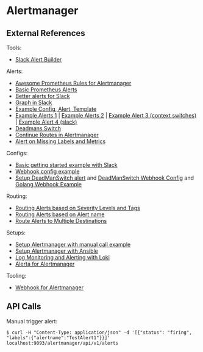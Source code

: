 # Alertmanager

## External References

Tools:

- [Slack Alert Builder](https://juliusv.com/promslack/)

Alerts:

- [Awesome Prometheus Rules for Alertmanager](https://awesome-prometheus-alerts.grep.to/rules.html)
- [Basic Prometheus Alerts](https://alex.dzyoba.com/blog/prometheus-alerts/)
- [Better alerts for Slack](https://medium.com/quiq-blog/better-slack-alerts-from-prometheus-49125c8c672b)
- [Graph in Slack](https://stackoverflow.com/questions/52918312/customizing-prometheus-alertmanager-notifications-in-slack)
- [Example Config, Alert, Template](https://gist.github.com/Cellane/7ee4d8cb4b54eb245701605814350021)
- [Example Alerts 1](https://github.com/prometheus/alertmanager/issues/2220#issuecomment-612099644) | [Example Alerts 2](https://gist.github.com/Cellane/7ee4d8cb4b54eb245701605814350021) | [Example Alert 3 (context switches)](https://stackoverflow.com/a/56735484) | [Example Alert 4 (slack)](https://infinityworks.com/insights/slack-prometheus-alertmanager/)
- [Deadmans Switch](https://jpweber.io/blog/taking-advantage-of-deadmans-switch-in-prometheus/)
- [Continue Routes in Alertmanager](https://stackoverflow.com/a/62725594)
- [Alert on Missing Labels and Metrics](https://niravshah2705.medium.com/prometheus-alert-for-missing-metrics-and-labels-afd4b8f12b1)

Configs:

- [Basic getting started example with Slack](https://gist.github.com/l13t/d432b63641b6972b1f58d7c037eec88f)
- [Webhook config example](https://github.com/prometheus/alertmanager/pull/444#issuecomment-428493861)
- [Setup DeadManSwitch alert](https://www.noqcks.io/notes/2018/01/29/prometheus-alertmanager-deadmansswitch/) and [DeadManSwitch Webhook Config](https://github.com/prometheus/alertmanager/pull/444#issuecomment-428493861) and [Golang Webhook Example](https://medium.com/@zhimin.wen/custom-notifications-with-alert-managers-webhook-receiver-in-kubernetes-8e1152ba2c31)

Routing:

- [Routing Alerts based on Severity Levels and Tags](https://rtfm.co.ua/en/prometheus-alertmanagers-alerts-receivers-and-routing-based-on-severity-level-and-tags/)
- [Routing Alerts based on Alert name](https://www.reddit.com/r/PrometheusMonitoring/comments/dmzm1k/alertmanager_notifications_how_to_notify_only_on/)
- [Route Alerts to Multiple Destinations](https://www.robustperception.io/sending-alert-notifications-to-multiple-destinations)

Setups:
- [Setup Alertmanager with manual call example](https://daenney.github.io/2018/04/21/setting-up-alertmanager)
- [Setup Alertmanager with Ansible](https://itnext.io/prometheus-with-alertmanager-f2a1f7efabd6)
- [Log Monitoring and Alerting with Loki](https://www.infracloud.io/blogs/grafana-loki-log-monitoring-alerting/)
- [Alerta for Alertmanager](https://github.com/alerta/prometheus-config)

Tooling:
- [Webhook for Alertmanager](https://github.com/bakins/alertmanager-webhook-example)

## API Calls

Manual trigger alert:

```
$ curl -H "Content-Type: application/json" -d '[{"status": "firing", "labels":{"alertname":"TestAlert1"}}]' localhost:9093/alertmanager/api/v1/alerts
```
